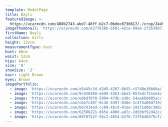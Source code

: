 ```yaml
---
template: ModelPage
title: Bayli
featuredImage: >-
  https://ucarecdn.com/408b2743-abe7-46ff-b2c7-0bdec0736617/-/crop/2449x1265/0,121/-/preview/
imageThumbnail: 'https://ucarecdn.com/e277638b-b501-42ce-89e6-2f2b39871e55/'
firstName: Bayli
collection: Girls
height: 132cm
measurementType: bust
bust: 60cm
waist: 52cm
hips: 64cm
size: '8'
shoeSize: '2'
hair: Light Brown
eyes: Brown
imagePortfolio:
  - image: 'https://ucarecdn.com/a5d45c34-d2d5-4207-8b55-c57d8e30b86a/'
  - image: 'https://ucarecdn.com/9c928488-ee9d-43b3-bbe3-057edcf51ee4/'
  - image: 'https://ucarecdn.com/e86df078-5994-47db-a30c-54aa6b6005ac/'
  - image: 'https://ucarecdn.com/cbe7c48f-0c36-439f-848e-1c475a80d719/'
  - image: 'https://ucarecdn.com/b67414ad-cc09-4bc9-91ae-19171d86c308/'
  - image: 'https://ucarecdn.com/6250b221-665e-480d-ad7c-2dd3bf52d42c/'
  - image: 'https://ucarecdn.com/8978752f-5bc2-4654-b2fb-73f5b46875cf/'
---
```


